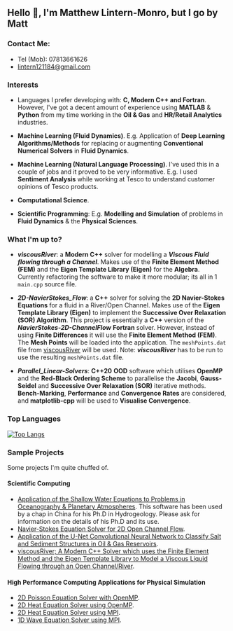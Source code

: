 ## Hello 👋, I'm Matthew Lintern-Monro, but I go by Matt

### Contact Me:

* Tel (Mob): 07813661626
* <lintern121184@gmail.com>
 

### Interests
- Languages I prefer developing with: __C, Modern C++ and Fortran__. However, I've got a decent amount of experience using __MATLAB__ & __Python__ from my time working in the __Oil & Gas__ and __HR/Retail Analytics__ industries.
  

- __Machine Learning (Fluid Dynamics)__. E.g. Application of __Deep Learning Algorithms/Methods__ for replacing or augmenting __Conventional Numerical Solvers__ in __Fluid Dynamics__.
- __Machine Learning (Natural Language Processing)__. I've used this in a couple of jobs and it proved to be very informative. E.g. I used __Sentiment Analysis__ while working at Tesco to understand customer opinions of Tesco products.
- __Computational Science__. 
- __Scientific Programming__: E.g. __Modelling and Simulation__ of problems in __Fluid Dynamics__ & the __Physical Sciences__.


### What I'm up to?
- ___viscousRiver___: a __Modern C++__ solver for modelling a ___Viscous Fluid flowing through a Channel___. Makes use of the __Finite Element Method (FEM)__ and the __Eigen Template Library (Eigen)__ for the __Algebra__. Currently refactoring the software to make it more modular; its all in 1 `main.cpp` source file.

- ___2D-NavierStokes_Flow___: a __C++__ solver for solving the __2D Navier-Stokes Equations__ for a fluid in a River/Open Channel. Makes use of the __Eigen Template Library (Eigen)__ to implement the __Successive Over Relaxation (SOR) Algorithm__. This project is essentially a __C++__ version of the ___NavierStokes-2D-ChannelFlow___ __Fortran__ solver. However, instead of using __Finite Differences__ it will use the __Finite Element Method (FEM)__. The __Mesh Points__ will be loaded into the application. The `meshPoints.dat` file from [viscousRiver](https://github.com/MRLintern/viscousRiver) will be used. Note: ___viscousRiver___ has to be run to use the resulting `meshPoints.dat` file.
 

- ___Parallel_Linear-Solvers___: __C++20__ __OOD__ software which utilises __OpenMP__ and the __Red-Black Ordering Scheme__ to parallelise the __Jacobi__, __Gauss-Seidel__ and __Successive Over Relaxation (SOR)__ iterative methods. __Bench-Marking__, __Performance__ and __Convergence Rates__ are considered, and __matplotlib-cpp__ will be used to __Visualise Convergence__. 






### Top Languages
[![Top Langs](https://github-readme-stats.vercel.app/api/top-langs/?username=MRLintern&layout=compact&theme=rose_pine&hide=jupyter%20notebook,javascript,html)](https://github.com/anuraghazra/github-readme-stats)



  

### Sample Projects
Some projects I'm quite chuffed of.

#### Scientific Computing

- [Application of the Shallow Water Equations to Problems in Oceanography & Planetary Atmospheres](https://github.com/MRLintern/Shallow_Water_Equations). This software has been used by a chap in China for his Ph.D in Hydrogeology. Please ask for information on the details of his Ph.D and its use.
- [Navier-Stokes Equation Solver for 2D Open Channel Flow](https://github.com/MRLintern/NavierStokes-2D-ChannelFlow).
- [Application of the U-Net Convolutional Neural Network to Classify Salt and Sediment Structures in Oil & Gas Reservoirs](https://github.com/MRLintern/Salt_and_Sediment_Classification).
- [viscousRiver; A Modern C++ Solver which uses the Finite Element Method and the Eigen Template Library to Model a Viscous Liquid Flowing through an Open Channel/River](https://github.com/MRLintern/viscousRiver).

#### High Performance Computing Applications for Physical Simulation
- [2D Poisson Equation Solver with OpenMP](https://github.com/MRLintern/2D_Poisson_Equation_OpenMP).
- [2D Heat Equation Solver using OpenMP](https://github.com/MRLintern/2D-Heat-Equation_OpenMP).
- [2D Heat Equation Solver using MPI](https://github.com/MRLintern/2D_Heat_Equation-MPI).
- [1D Wave Equation Solver using MPI](https://github.com/MRLintern/1D_Wave-Equation-MPI).











                                                                                                       

  

  
    
 
